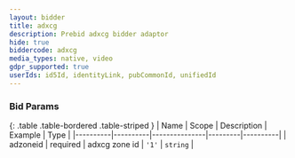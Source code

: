 ```yaml
---
layout: bidder
title: adxcg
description: Prebid adxcg bidder adaptor
hide: true
biddercode: adxcg
media_types: native, video
gdpr_supported: true
userIds: id5Id, identityLink, pubCommonId, unifiedId
---
```


### Bid Params

{: .table .table-bordered .table-striped }
| Name     | Scope    | Description   | Example | Type     |
|----------|----------|---------------|---------|----------|
| adzoneid | required | adxcg zone id | `'1'`   | `string` |
